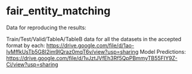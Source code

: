 # fair_entity_matching

Data for reproducing the results:

Train/Test/Valid/TableA/TableB data for all the datasets in the accepted format by each: https://drive.google.com/file/d/1ao-IyMffkUsTb5G8I2im9IQraz0mqT6v/view?usp=sharing
Model Predictions: https://drive.google.com/file/d/1vJztJVfEh3Rf5QpPBmmyTB55FIY9Z-Ci/view?usp=sharing
